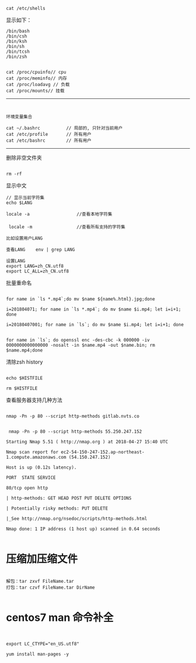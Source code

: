 ```text
cat /etc/shells

```

显示如下：

```text
/bin/bash
/bin/csh
/bin/ksh
/bin/sh
/bin/tcsh
/bin/zsh
```




```

cat /proc/cpuinfo// cpu 
cat /proc/meminfo// 内存 
cat /proc/loadavg // 负载  
cat /proc/mounts// 挂载

```



------------------------------------------------------------------------------------
# 
```
环境变量集合

cat ~/.bashrc          // 局部的, 只针对当前用户
cat /etc/profile       // 所有用户
cat /etc/bashrc		   // 所有用户
```
------------

删除非空文件夹
```

rm -rf

```




显示中文

```
// 显示当前字符集
echo $LANG

locale -a                  //查看本地字符集

 locale -m                 //查看所有支持的字符集

比如设置用户LANG

查看LANG    env | grep LANG

设置LANG    
export LANG=zh_CN.utf8
export LC_ALL=zh_CN.utf8

```


批量重命名

```

for name in `ls *.mp4`;do mv $name ${name%.html}.jpg;done

i=201804071; for name in `ls *.mp4`; do mv $name $i.mp4; let i=i+1; done

i=20180407001; for name in `ls`; do mv $name $i.mp4; let i=i+1; done


for name in `ls`; do openssl enc -des-cbc -k 000000 -iv 0000000000000000 -nosalt -in $name.mp4 -out $name.bin; rm $name.mp4;done

```



清除zsh history
```

echo $HISTFILE

rm $HISTFILE

```


查看服务器支持几种方法

```

nmap -Pn -p 80 --script http-methods gitlab.nvts.co


 nmap -Pn -p 80 --script http-methods 55.250.247.152

Starting Nmap 5.51 ( http://nmap.org ) at 2018-04-27 15:40 UTC

Nmap scan report for ec2-54-150-247-152.ap-northeast-1.compute.amazonaws.com (54.150.247.152)

Host is up (0.12s latency).

PORT  STATE SERVICE

80/tcp open http

| http-methods: GET HEAD POST PUT DELETE OPTIONS

| Potentially risky methods: PUT DELETE

|_See http://nmap.org/nsedoc/scripts/http-methods.html

Nmap done: 1 IP address (1 host up) scanned in 0.64 seconds


```


# 压缩加压缩文件

```

解包：tar zxvf FileName.tar
打包：tar czvf FileName.tar DirName


```


# centos7 man 命令补全

```shell


export LC_CTYPE="en_US.utf8"

yum install man-pages -y

```
